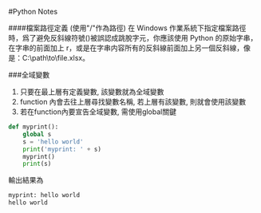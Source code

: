 #Python Notes

####檔案路徑定義 (使用"/"作為路徑)
在 Windows 作業系統下指定檔案路徑時，爲了避免反斜線符號()被誤認成跳脫字元，你應該使用 Python 的原始字串，在字串的前面加上 r，或是在字串内容所有的反斜線前面加上另一個反斜線，像是：C:\\path\\to\\file.xlsx。

###全域變數
1. 只要在最上層有定義變數, 該變數就為全域變數
2. function 內會去往上層尋找變數名稱, 若上層有該變數, 則就會使用該變數
3. 若在function內要宣告全域變數, 需使用global關鍵
```python
def myprint():
    global s
    s = 'hello world'
    print('myprint: ' + s)
    myprint()
    print(s)
```
輸出結果為
```python
myprint: hello world
hello world
```


